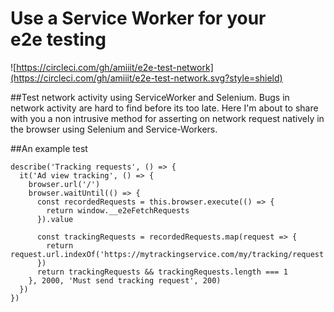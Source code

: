 # Use a Service Worker for your e2e testing

![https://circleci.com/gh/amiiit/e2e-test-network](https://circleci.com/gh/amiiit/e2e-test-network.svg?style=shield)


##Test network activity using ServiceWorker and Selenium.
Bugs in network activity are hard to find before its too late. 
Here I'm about to share with you a non intrusive method for asserting
on network request natively in the browser using Selenium and Service-Workers.

##An example test


```
describe('Tracking requests', () => {
  it('Ad view tracking', () => {
    browser.url('/')
    browser.waitUntil(() => {
      const recordedRequests = this.browser.execute(() => {
        return window.__e2eFetchRequests
      }).value

      const trackingRequests = recordedRequests.map(request => {
        return request.url.indexOf('https://mytrackingservice.com/my/tracking/request')
      })
      return trackingRequests && trackingRequests.length === 1
    }, 2000, 'Must send tracking request', 200)
  })
})
```

